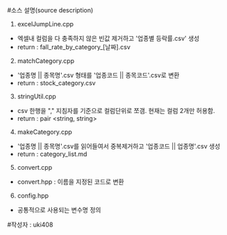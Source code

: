 #소스 설명(source description)
1. excelJumpLine.cpp   
  - 엑셀내 컬럼을 다 충족하지 않은 빈값 제거하고 '업종별 등락률.csv' 생성   
  - return : fall_rate_by_category_[날짜].csv   

2. matchCategory.cpp   
 - '업종명 || 종목명'.csv 형태를 '업종코드 || 종목코드'.csv로 변환   
 - return : stock_category.csv   

3. stringUtil.cpp
  - csv 한행을 "," 지침자를 기준으로 컬럼단위로 쪼갬. 현재는 컬럼 2개만 허용함.   
  - return : pair <string, string>   

4. makeCategory.cpp   
  - '업종명 || 종목명'.csv를 읽어들여서 중복제거하고 '업종코드 || 업종명'.csv 생성   
  - return : category_list.md   

5. convert.cpp   
  - convert.hpp : 이름을 지정된 코드로 변환   

6. config.hpp
  - 공통적으로 사용되는 변수명 정의   
  
#작성자 : uki408
